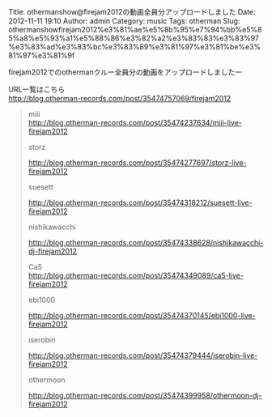 Title: othermanshow@firejam2012の動画全員分アップロードしました
Date: 2012-11-11 19:10
Author: admin
Category: music
Tags: otherman
Slug: othermanshowfirejam2012%e3%81%ae%e5%8b%95%e7%94%bb%e5%85%a8%e5%93%a1%e5%88%86%e3%82%a2%e3%83%83%e3%83%97%e3%83%ad%e3%83%bc%e3%83%89%e3%81%97%e3%81%be%e3%81%97%e3%81%9f

firejam2012でのothermanクルー全員分の動画をアップロードしましたー

URL一覧はこちら  
<http://blog.otherman-records.com/post/35474757069/firejam2012>

> miii  
>  http://blog.otherman-records.com/post/35474237634/miii-live-firejam2012
>
> storz  
>
> http://blog.otherman-records.com/post/35474277697/storz-live-firejam2012
>
> suesett  
>
> http://blog.otherman-records.com/post/35474318212/suesett-live-firejam2012
>
> nishikawacchi  
>
> http://blog.otherman-records.com/post/35474338628/nishikawacchi-dj-firejam2012
>
> Ca5  
>  http://blog.otherman-records.com/post/35474349089/ca5-live-firejam2012
>
> ebi1000  
>
> http://blog.otherman-records.com/post/35474370145/ebi1000-live-firejam2012
>
> iserobin  
>
> http://blog.otherman-records.com/post/35474379444/iserobin-live-firejam2012
>
> othermoon  
>
> http://blog.otherman-records.com/post/35474399958/othermoon-dj-firejam2012
